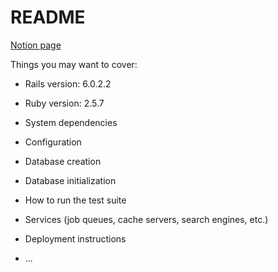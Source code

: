 # README

[Notion page](
https://www.notion.so/xfers/Xfers-Hackathon-Q2-2020-24a60a5a9eb3466c95fb3d7298a59c34?p=1c6dcc99e21d4a34ad2c6f1e36b5934d)

Things you may want to cover:

* Rails version: 6.0.2.2
* Ruby version: 2.5.7

* System dependencies

* Configuration

* Database creation

* Database initialization

* How to run the test suite

* Services (job queues, cache servers, search engines, etc.)

* Deployment instructions

* ...
